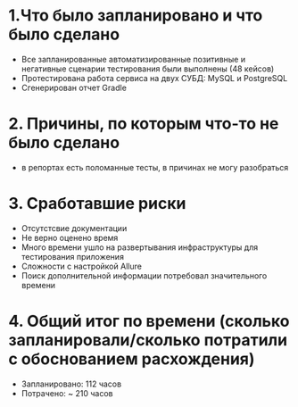 # 1.Что было запланировано и что было сделано
- Все запланированные автоматизированные позитивные и негативные сценарии тестирования были выполнены (48 кейсов)
- Протестирована работа сервиса на двух СУБД: MySQL и PostgreSQL
- Сгенерирован отчет Gradle
# 2. Причины, по которым что-то не было сделано
- в репортах есть поломанные тесты, в причинах не могу разобраться
# 3. Сработавшие риски
- Отсутстсвие документации
- Не верно оценено время
- Много времени ушло на развертывания инфраструктуры для тестирования приложения
- Сложности с настройкой Allure
- Поиск дополнительной информации потребовал значительного времени
# 4. Общий итог по времени (сколько запланировали/сколько потратили с обоснованием расхождения)
- Запланировано: 112 часов
- Потрачено: ~ 210 часов